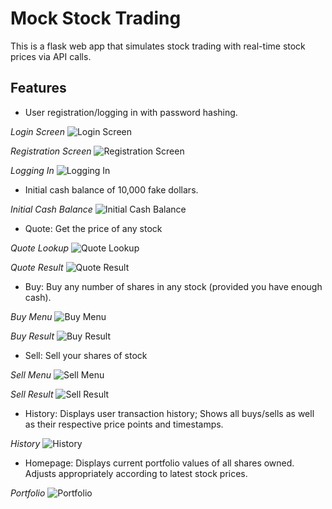 # Mock Stock Trading

This is a flask web app that simulates stock trading with real-time stock prices via API calls.

## Features

* User registration/logging in with password hashing.

*Login Screen*
![Login Screen](/images/1_login_and_reg_A.png)

*Registration Screen*
![Registration Screen](/images/2_login_and_reg_B.png)

*Logging In*
![Logging In](/images/3_login_and_reg_C.png)


* Initial cash balance of 10,000 fake dollars.

*Initial Cash Balance*
![Initial Cash Balance](/images/4_initial_cash.png)


* Quote: Get the price of any stock

*Quote Lookup*
![Quote Lookup](/images/5_quote_A.png)

*Quote Result*
![Quote Result](/images/6_quote_B.png)


* Buy: Buy any number of shares in any stock (provided you have enough cash).

*Buy Menu*
![Buy Menu](/images/7_buy_A.png)

*Buy Result*
![Buy Result](/images/8_buy_B.png)


* Sell: Sell your shares of stock

*Sell Menu*
![Sell Menu](/images/9_sell_A.png)

*Sell Result*
![Sell Result](/images/10_sell_B.png)


* History: Displays user transaction history; Shows all buys/sells as well as their respective price points and timestamps.

*History*
![History](/images/11_history.png)


* Homepage: Displays current portfolio values of all shares owned. Adjusts appropriately according to latest stock prices.

*Portfolio*
![Portfolio](/images/12_homepage.png)

